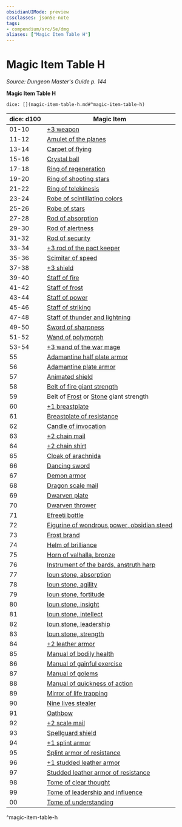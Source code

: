 ```yaml
---
obsidianUIMode: preview
cssclasses: json5e-note
tags:
- compendium/src/5e/dmg
aliases: ["Magic Item Table H"]
---
```

# Magic Item Table H
*Source: Dungeon Master's Guide p. 144* 

**Magic Item Table H**

`dice: [](magic-item-table-h.md#^magic-item-table-h)`

| dice: d100 | Magic Item |
|------------|------------|
| 01-10 | [+3 weapon](/3-Mechanics/CLI/items/3-weapon.md) |
| 11-12 | [Amulet of the planes](/3-Mechanics/CLI/items/amulet-of-the-planes.md) |
| 13-14 | [Carpet of flying](/3-Mechanics/CLI/items/carpet-of-flying.md) |
| 15-16 | [Crystal ball](/3-Mechanics/CLI/items/crystal-ball.md) |
| 17-18 | [Ring of regeneration](/3-Mechanics/CLI/items/ring-of-regeneration.md) |
| 19-20 | [Ring of shooting stars](/3-Mechanics/CLI/items/ring-of-shooting-stars.md) |
| 21-22 | [Ring of telekinesis](/3-Mechanics/CLI/items/ring-of-telekinesis.md) |
| 23-24 | [Robe of scintillating colors](/3-Mechanics/CLI/items/robe-of-scintillating-colors.md) |
| 25-26 | [Robe of stars](/3-Mechanics/CLI/items/robe-of-stars.md) |
| 27-28 | [Rod of absorption](/3-Mechanics/CLI/items/rod-of-absorption.md) |
| 29-30 | [Rod of alertness](/3-Mechanics/CLI/items/rod-of-alertness.md) |
| 31-32 | [Rod of security](/3-Mechanics/CLI/items/rod-of-security.md) |
| 33-34 | [+3 rod of the pact keeper](/3-Mechanics/CLI/items/3-rod-of-the-pact-keeper.md) |
| 35-36 | [Scimitar of speed](/3-Mechanics/CLI/items/scimitar-of-speed.md) |
| 37-38 | [+3 shield](/3-Mechanics/CLI/items/3-shield.md) |
| 39-40 | [Staff of fire](/3-Mechanics/CLI/items/staff-of-fire.md) |
| 41-42 | [Staff of frost](/3-Mechanics/CLI/items/staff-of-frost.md) |
| 43-44 | [Staff of power](/3-Mechanics/CLI/items/staff-of-power.md) |
| 45-46 | [Staff of striking](/3-Mechanics/CLI/items/staff-of-striking.md) |
| 47-48 | [Staff of thunder and lightning](/3-Mechanics/CLI/items/staff-of-thunder-and-lightning.md) |
| 49-50 | [Sword of sharpness](/3-Mechanics/CLI/items/sword-of-sharpness.md) |
| 51-52 | [Wand of polymorph](/3-Mechanics/CLI/items/wand-of-polymorph.md) |
| 53-54 | [+3 wand of the war mage](/3-Mechanics/CLI/items/3-wand-of-the-war-mage.md) |
| 55 | [Adamantine half plate armor](/3-Mechanics/CLI/items/adamantine-armor.md) |
| 56 | [Adamantine plate armor](/3-Mechanics/CLI/items/adamantine-armor.md) |
| 57 | [Animated shield](/3-Mechanics/CLI/items/animated-shield.md) |
| 58 | [Belt of fire giant strength](/3-Mechanics/CLI/items/belt-of-fire-giant-strength.md) |
| 59 | Belt of [Frost](/3-Mechanics/CLI/items/belt-of-frost-giant-strength.md) or [Stone](/3-Mechanics/CLI/items/belt-of-stone-giant-strength.md) giant strength |
| 60 | [+1 breastplate](/3-Mechanics/CLI/items/1-armor.md) |
| 61 | [Breastplate of resistance](/3-Mechanics/CLI/items/armor-of-resistance.md) |
| 62 | [Candle of invocation](/3-Mechanics/CLI/items/candle-of-invocation.md) |
| 63 | [+2 chain mail](/3-Mechanics/CLI/items/2-armor.md) |
| 64 | [+2 chain shirt](/3-Mechanics/CLI/items/2-armor.md) |
| 65 | [Cloak of arachnida](/3-Mechanics/CLI/items/cloak-of-arachnida.md) |
| 66 | [Dancing sword](/3-Mechanics/CLI/items/dancing-sword.md) |
| 67 | [Demon armor](/3-Mechanics/CLI/items/demon-armor.md) |
| 68 | [Dragon scale mail](/3-Mechanics/CLI/items/dragon-scale-mail.md) |
| 69 | [Dwarven plate](/3-Mechanics/CLI/items/dwarven-plate.md) |
| 70 | [Dwarven thrower](/3-Mechanics/CLI/items/dwarven-thrower.md) |
| 71 | [Efreeti bottle](/3-Mechanics/CLI/items/efreeti-bottle.md) |
| 72 | [Figurine of wondrous power, obsidian steed](/3-Mechanics/CLI/items/figurine-of-wondrous-power-obsidian-steed.md) |
| 73 | [Frost brand](/3-Mechanics/CLI/items/frost-brand.md) |
| 74 | [Helm of brilliance](/3-Mechanics/CLI/items/helm-of-brilliance.md) |
| 75 | [Horn of valhalla, bronze](/3-Mechanics/CLI/items/horn-of-valhalla-bronze.md) |
| 76 | [Instrument of the bards, anstruth harp](/3-Mechanics/CLI/items/instrument-of-the-bards-anstruth-harp.md) |
| 77 | [Ioun stone, absorption](/3-Mechanics/CLI/items/ioun-stone-absorption.md) |
| 78 | [Ioun stone, agility](/3-Mechanics/CLI/items/ioun-stone-agility.md) |
| 79 | [Ioun stone, fortitude](/3-Mechanics/CLI/items/ioun-stone-fortitude.md) |
| 80 | [Ioun stone, insight](/3-Mechanics/CLI/items/ioun-stone-insight.md) |
| 81 | [Ioun stone, intellect](/3-Mechanics/CLI/items/ioun-stone-intellect.md) |
| 82 | [Ioun stone, leadership](/3-Mechanics/CLI/items/ioun-stone-leadership.md) |
| 83 | [Ioun stone, strength](/3-Mechanics/CLI/items/ioun-stone-strength.md) |
| 84 | [+2 leather armor](/3-Mechanics/CLI/items/2-armor.md) |
| 85 | [Manual of bodily health](/3-Mechanics/CLI/items/manual-of-bodily-health.md) |
| 86 | [Manual of gainful exercise](/3-Mechanics/CLI/items/manual-of-gainful-exercise.md) |
| 87 | [Manual of golems](/3-Mechanics/CLI/items/manual-of-golems.md) |
| 88 | [Manual of quickness of action](/3-Mechanics/CLI/items/manual-of-quickness-of-action.md) |
| 89 | [Mirror of life trapping](/3-Mechanics/CLI/items/mirror-of-life-trapping.md) |
| 90 | [Nine lives stealer](/3-Mechanics/CLI/items/nine-lives-stealer.md) |
| 91 | [Oathbow](/3-Mechanics/CLI/items/oathbow.md) |
| 92 | [+2 scale mail](/3-Mechanics/CLI/items/2-armor.md) |
| 93 | [Spellguard shield](/3-Mechanics/CLI/items/spellguard-shield.md) |
| 94 | [+1 splint armor](/3-Mechanics/CLI/items/1-armor.md) |
| 95 | [Splint armor of resistance](/3-Mechanics/CLI/items/armor-of-resistance.md) |
| 96 | [+1 studded leather armor](/3-Mechanics/CLI/items/1-armor.md) |
| 97 | [Studded leather armor of resistance](/3-Mechanics/CLI/items/armor-of-resistance.md) |
| 98 | [Tome of clear thought](/3-Mechanics/CLI/items/tome-of-clear-thought.md) |
| 99 | [Tome of leadership and influence](/3-Mechanics/CLI/items/tome-of-leadership-and-influence.md) |
| 00 | [Tome of understanding](/3-Mechanics/CLI/items/tome-of-understanding.md) |
^magic-item-table-h